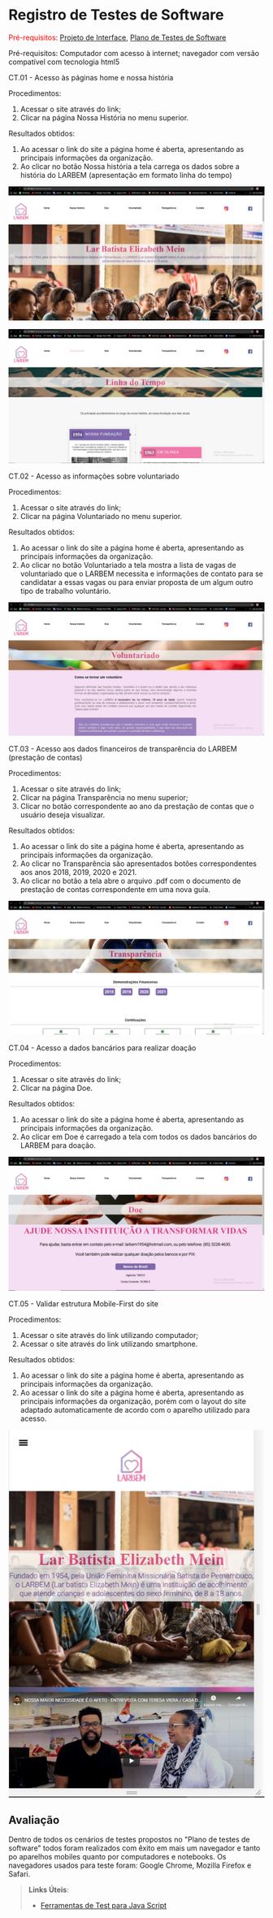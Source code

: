 # Registro de Testes de Software

<span style="color:red">Pré-requisitos: <a href="3-Projeto de Interface.md"> Projeto de Interface</a></span>, <a href="8-Plano de Testes de Software.md"> Plano de Testes de Software</a>

Pré-requisitos: 
Computador com acesso à internet; 
navegador com versão compatível com tecnologia html5

CT.01 - Acesso às páginas home e nossa história

Procedimentos:
1.	Acessar o site através do link;
2.	Clicar na página Nossa História no menu superior.

Resultados obtidos:
1.	Ao acessar o link do site a página home é aberta, apresentando as principais informações da organização.
2.	Ao clicar no botão Nossa história a tela carrega os dados sobre a história do LARBEM (apresentação em formato linha do tempo)

![image](img/tsthome.jpeg)

![image](img/tsthist.jpeg)


CT.02 - Acesso as informações sobre voluntariado

Procedimentos:
1.	Acessar o site através do link;
2.	Clicar na página Voluntariado no menu superior.

Resultados obtidos:
1.	Ao acessar o link do site a página home é aberta, apresentando as principais informações da organização.
2.	Ao clicar no botão Voluntariado a tela mostra a lista de vagas de voluntariado que o LARBEM necessita e informações de contato para se candidatar a essas vagas ou para enviar proposta de um algum outro tipo de trabalho voluntário.

![image](img/tstvol.jpeg)

CT.03 - Acesso aos dados financeiros de transparência do LARBEM (prestação de contas)

Procedimentos:
1.	Acessar o site através do link;
2.	Clicar na página Transparência no menu superior;
3.	Clicar no botão correspondente ao ano da prestação de contas que o usuário deseja visualizar.

Resultados obtidos:
1.	Ao acessar o link do site a página home é aberta, apresentando as principais informações da organização.
2.	Ao clicar no Transparência são apresentados botões correspondentes aos anos 2018, 2019, 2020 e 2021.
3.	Ao clicar no botão a tela abre o arquivo .pdf com o documento de prestação de contas correspondente em uma nova guia.

![image](img/tsttp.jpeg)

CT.04 - Acesso a dados bancários para realizar doação

Procedimentos:
1.	Acessar o site através do link;
2.	Clicar na página Doe.

Resultados obtidos:
1.	Ao acessar o link do site a página home é aberta, apresentando as principais informações da organização.
2.	Ao clicar em Doe é carregado a tela com todos os dados bancários do LARBEM para doação.

![image](img/tstdoe.jpeg)

CT.05 - Validar estrutura Mobile-First do site

Procedimentos:
1.	Acessar o site através do link utilizando computador;
2.	Acessar o site através do link utilizando smartphone.

Resultados obtidos:
1.	Ao acessar o link do site a página home é aberta, apresentando as principais informações da organização.
2.	Ao acessar o link do site a página home é aberta, apresentando as principais informações da organização, porém com o layout do site adaptado automaticamente de acordo com o aparelho utilizado para acesso.

![image](img/tstmobile.jpeg)

## Avaliação

Dentro de todos os cenários de testes propostos no "Plano de testes de software" todos foram realizados com êxito em mais um navegador e tanto po aparelhos mobiles quanto por computadores e notebooks. 
Os navegadores usados para teste foram: Google Chrome, Mozilla Firefox e Safari.

> **Links Úteis**:
> - [Ferramentas de Test para Java Script](https://geekflare.com/javascript-unit-testing/)

